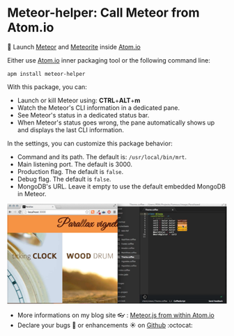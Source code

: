 # Meteor-helper: Call Meteor from Atom.io

:rocket: Launch [Meteor](https://www.meteor.com/) and [Meteorite](https://atmospherejs.com/) inside [Atom.io](https://atom.io/)

Either use [Atom.io](https://atom.io/) inner packaging tool or the following command line:
```
apm install meteor-helper
```

With this package, you can:
* Launch or kill Meteor using: **CTRL**+**ALT**+**m**
* Watch the Meteor's CLI information in a dedicated pane.
* See Meteor's status in a dedicated status bar.
* When Meteor's status goes wrong, the pane automatically shows up and displays the last CLI information.

In the settings, you can customize this package behavior:
* Command and its path. The default is: `/usr/local/bin/mrt`.
* Main listening port. The default is 3000.
* Production flag. The default is `false`.
* Debug flag. The default is `false`.
* MongoDB's URL. Leave it empty to use the default embedded MongoDB in Meteor.

![Meteor.js from Atom.io](https://raw.githubusercontent.com/PEM--/meteor-helper/master/assets/capture.png)


* More informations on my blog site :eyeglasses: : [Meteor.js from within Atom.io](http://pem-musing.blogspot.com/2014/07/meteorjs-from-within-atomio-full-stack.html)
* Declare your bugs :bug: or enhancements :sunny: on [Github](https://github.com/PEM--/meteor-helper/issues?state=open) :octocat:
